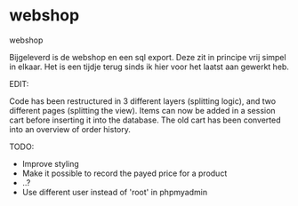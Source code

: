 # webshop
webshop

Bijgeleverd is de webshop en een sql export. Deze zit in principe vrij simpel in elkaar. 
Het is een tijdje terug sinds ik hier voor het laatst aan gewerkt heb. 

EDIT:

Code has been restructured in 3 different layers (splitting logic), and two different pages (splitting the view). 
Items can now be added in a session cart before inserting it into the database.
The old cart has been converted into an overview of order history. 

TODO:

- Improve styling
- Make it possible to record the payed price for a product
- ..?
- Use different user instead of 'root' in phpmyadmin






